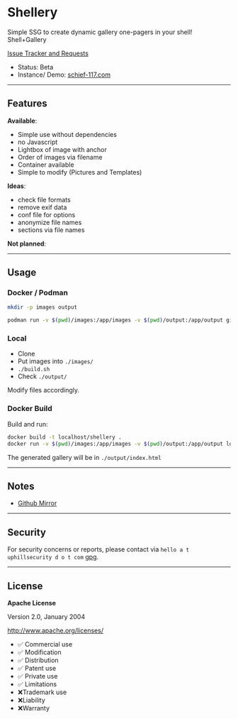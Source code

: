 # Shellery

Simple SSG to create dynamic gallery one-pagers in your shell! Shell+Gallery

[Issue Tracker and Requests](https://git.uphillsecurity.com/cf7/shellery/issues)

- Status: Beta
- Instance/ Demo: [schief-117.com](https://schief-117.com/)

---

## Features

**Available**:
- Simple use without dependencies
- no Javascript
- Lightbox of image with anchor
- Order of images via filename
- Container available
- Simple to modify (Pictures and Templates)

**Ideas**:
- check file formats
- remove exif data
- conf file for options
- anonymize file names
- sections via file names

**Not planned**:

---

## Usage

### Docker / Podman

```bash
mkdir -p images output

podman run -v $(pwd)/images:/app/images -v $(pwd)/output:/app/output git.uphillsecurity.com/cf7/shellery:latest
```

### Local

- Clone
- Put images into `./images/`
- `./build.sh`
- Check `./output/`

Modify files accordingly.

### Docker Build

Build and run:
```bash
docker build -t localhost/shellery .
docker run -v $(pwd)/images:/app/images -v $(pwd)/output:/app/output localhost/shellery
```

The generated gallery will be in `./output/index.html`

---

## Notes

- [Github Mirror](https://github.com/CaffeineFueled1/shellery)

---

## Security

For security concerns or reports, please contact via `hello a t uphillsecurity d o t com` [gpg](https://uphillsecurity.com/gpg).

---

## License

**Apache License**

Version 2.0, January 2004

http://www.apache.org/licenses/

- ✅ Commercial use
- ✅ Modification
- ✅ Distribution
- ✅ Patent use
- ✅ Private use
- ✅ Limitations
- ❌Trademark use
- ❌Liability
- ❌Warranty

